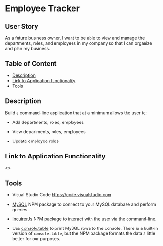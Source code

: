 # Employee Tracker

## User Story

As a future business owner, I want to be able to view and manage the departments, roles, and employees in my company so that I can organize and plan my business.

## Table of Content

* [Description](#description)
* [Link to Application functionality](#link-to-application-functionality)
* [Tools](#tools)

## Description

Build a command-line application that at a minimum allows the user to:

  * Add departments, roles, employees

  * View departments, roles, employees

  * Update employee roles

## Link to Application Functionality

<>

## Tools

* Visual Studio Code <https://code.visualstudio.com>

* [MySQL](https://www.npmjs.com/package/mysql) NPM package to connect to your MySQL database and perform queries.

* [InquirerJs](https://www.npmjs.com/package/inquirer/v/0.2.3) NPM package to interact with the user via the command-line.

* Use [console.table](https://www.npmjs.com/package/console.table) to print MySQL rows to the console. There is a built-in version of `console.table`, but the NPM package formats the data a little better for our purposes.
 